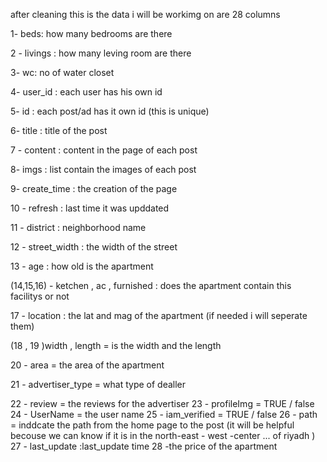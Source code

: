 after cleaning this is the data i will be workimg on are 28 columns

1- beds: how many bedrooms are there

2 - livings : how many leving room are there

3- wc: no of water closet

4- user_id : each user has his own id

5- id : each post/ad has it own id (this is unique)

6- title : title of the post

7 - content : content in the page of each post

8- imgs : list contain the images of each post

9- create_time : the creation of the page

10 - refresh : last time it was upddated



11 - district : neighborhood name


12 - street_width : the width of the street



13 - age : how old is the apartment


(14,15,16) - ketchen , ac , furnished : does the apartment contain this facilitys or not

17 - location : the lat and mag of the apartment (if needed i will seperate them)



(18 , 19 )width , length = is the width and the length

20 - area = the area of the apartment

21 - advertiser_type = what type of dealler

22 - review              = the reviews for the advertiser
23 - profileImg         =  TRUE / false 
24 - UserName            = the user name
25 - iam_verified        =  TRUE / false 
26 - path  = inddcate the path from the home page to the post (it will be helpful becouse we can know if it is in the north-east - west -center ... of riyadh )
27 -  last_update :last_update time
28  -the price of the apartment 

